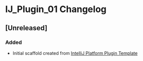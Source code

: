<!-- Keep a Changelog guide -> https://keepachangelog.com -->

# IJ_Plugin_01 Changelog

## [Unreleased]
### Added
- Initial scaffold created from [IntelliJ Platform Plugin Template](https://github.com/JetBrains/intellij-platform-plugin-template)

